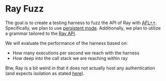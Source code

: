 # Ray Fuzz

The goal is to create a testing harness to fuzz the API of Ray with [AFL++](https://github.com/AFLplusplus/AFLplusplus). Specifically, we plan to use [persistent mode](https://github.com/AFLplusplus/AFLplusplus/blob/stable/instrumentation/README.persistent_mode.md). Additionally, we plan to utilize a grammar tailored to the [Ray API](https://docs.ray.io/en/latest/ray-core/api/core.html).

We will evaluate the performance of the harness based on:
- How many executions per second we reach with the harness
- How deep into the call stack we are reaching within ray


Btw, Ray is a bit weird in that it does not actually host any authentication (and expects isolation as stated [here](https://github.com/ray-project/ray/blob/master/doc/source/ray-security/index.md)).
